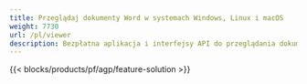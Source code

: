```yaml
---
title: Przeglądaj dokumenty Word w systemach Windows, Linux i macOS 
weight: 7730
url: /pl/viewer
description: Bezpłatna aplikacja i interfejsy API do przeglądania dokumentów DOC, DOCX, ODT jako stron
---
```


{{< blocks/products/pf/agp/feature-solution >}} 

